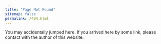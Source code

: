 ```yaml
---
title: "Page Not Found"
sitemap: false
permalink: /404.html
---
```


You may accidentally jumped here. If you arrived here by some link, please contact with the author of this website.
